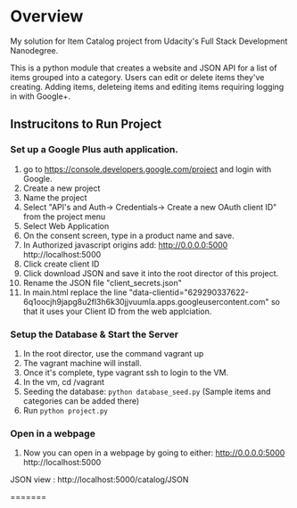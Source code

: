 # Overview
My solution for Item Catalog project from Udacity's Full Stack Development Nanodegree.

This is a python module that creates a website and JSON API for a list of items grouped into a category. Users can edit or delete items they've creating. Adding items, deleteing items and editing items requiring logging in with Google+.

## Instrucitons to Run Project

### Set up a Google Plus auth application.
1. go to https://console.developers.google.com/project and login with Google.
2. Create a new project
3. Name the project
4. Select "API's and Auth-> Credentials-> Create a new OAuth client ID" from the project menu
5. Select Web Application
6. On the consent screen, type in a product name and save.
7. In Authorized javascript origins add:
    http://0.0.0.0:5000
    http://localhost:5000
8. Click create client ID
9. Click download JSON and save it into the root director of this project. 
10. Rename the JSON file "client_secrets.json"
11. In main.html replace the line "data-clientid="629290337622-6q1oocjh9japg8u2fl3h6k30jjvuumla.apps.googleusercontent.com" so that it uses your Client ID from the web applciation. 

### Setup the Database & Start the Server
1. In the root director, use the command vagrant up
2. The vagrant machine will install.
3. Once it's complete, type vagrant ssh to login to the VM.
4. In the vm, cd /vagrant
5. Seeding the database: `python database_seed.py` (Sample items and categories can be added there)
6. Run `python project.py`

### Open in a webpage
1. Now you can open in a webpage by going to either:
    http://0.0.0.0:5000
    http://localhost:5000

JSON view : http://localhost:5000/catalog/JSON

=======
